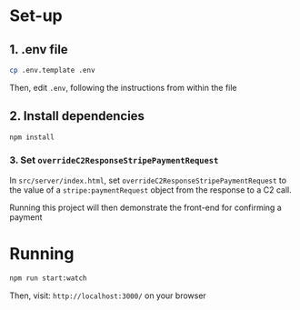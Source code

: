 # Set-up

## 1. .env file

```sh
cp .env.template .env
```

Then, edit `.env`, following the instructions from within the file

## 2. Install dependencies

```sh
npm install
```

### 3. Set `overrideC2ResponseStripePaymentRequest`

In `src/server/index.html`, set `overrideC2ResponseStripePaymentRequest` to the value of a `stripe:paymentRequest` object from the response to a C2 call.

Running this project will then demonstrate the front-end for confirming a payment

# Running

```sh
npm run start:watch
```

Then, visit: `http://localhost:3000/` on your browser
